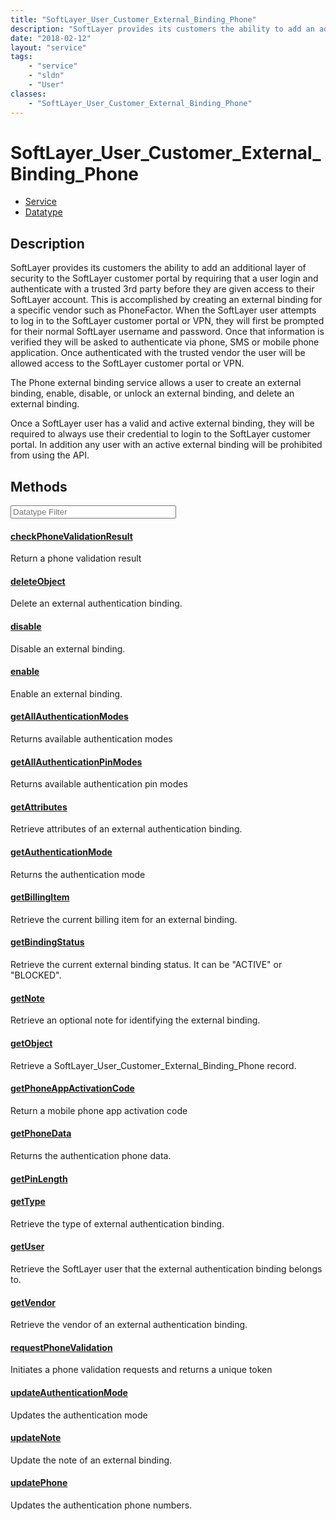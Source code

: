 ```yaml
---
title: "SoftLayer_User_Customer_External_Binding_Phone"
description: "SoftLayer provides its customers the ability to add an additional layer of security to the SoftLayer customer portal by... "
date: "2018-02-12"
layout: "service"
tags:
    - "service"
    - "sldn"
    - "User"
classes:
    - "SoftLayer_User_Customer_External_Binding_Phone"
---
```

# SoftLayer_User_Customer_External_Binding_Phone
<div id='service-datatype'>
    <ul id='sldn-reference-tabs'>
    <li id='service'> <a href='/reference/services/SoftLayer_User_Customer_External_Binding_Phone' >Service</a></li>    <li id='datatype'> <a href='/reference/datatypes/SoftLayer_User_Customer_External_Binding_Phone' >Datatype</a></li>
    </ul>
</div>

## Description
SoftLayer provides its customers the ability to add an additional layer of security to the SoftLayer customer portal by requiring that a user login and authenticate with a trusted 3rd party before they are given access to their SoftLayer account.  This is accomplished by creating an external binding for a specific vendor such as PhoneFactor. When the SoftLayer user attempts to log in to the SoftLayer customer portal or VPN, they will first be prompted for their normal SoftLayer username and password.  Once that information is verified they will be asked to authenticate via phone, SMS or mobile phone application. Once authenticated with the trusted vendor the user will be allowed access to the SoftLayer customer portal or VPN. 

The Phone external binding service allows a user to create an external binding, enable, disable, or unlock an external binding, and delete an external binding. 

Once a SoftLayer user has a valid and active external binding, they will be required to always use their credential to login to the SoftLayer customer portal.  In addition any user with an active external binding will be prohibited from using the API. 



        
<div id="properties" class="content service-content">

## Methods

<div class="view-filters">
    <div class="clearfix">
        <div class="search-input-box">
            <input placeholder="Datatype Filter" onkeyup="titleSearch(inputId='edit-combine', divId='method-div', elementClass='method-row')" 
                type="text" id="edit-combine" value="" size="30" maxlength="128" class="form-text">
        </div>
    </div>
</div>

#### [checkPhoneValidationResult](/reference/services/SoftLayer_User_Customer_External_Binding_Phone/checkPhoneValidationResult)
Return a phone validation result

#### [deleteObject](/reference/services/SoftLayer_User_Customer_External_Binding_Phone/deleteObject)
Delete an external authentication binding.

#### [disable](/reference/services/SoftLayer_User_Customer_External_Binding_Phone/disable)
Disable an external binding.

#### [enable](/reference/services/SoftLayer_User_Customer_External_Binding_Phone/enable)
Enable an external binding.

#### [getAllAuthenticationModes](/reference/services/SoftLayer_User_Customer_External_Binding_Phone/getAllAuthenticationModes)
Returns available authentication modes

#### [getAllAuthenticationPinModes](/reference/services/SoftLayer_User_Customer_External_Binding_Phone/getAllAuthenticationPinModes)
Returns available authentication pin modes

#### [getAttributes](/reference/services/SoftLayer_User_Customer_External_Binding_Phone/getAttributes)
Retrieve attributes of an external authentication binding.

#### [getAuthenticationMode](/reference/services/SoftLayer_User_Customer_External_Binding_Phone/getAuthenticationMode)
Returns the authentication mode

#### [getBillingItem](/reference/services/SoftLayer_User_Customer_External_Binding_Phone/getBillingItem)
Retrieve the current billing item for an external binding.

#### [getBindingStatus](/reference/services/SoftLayer_User_Customer_External_Binding_Phone/getBindingStatus)
Retrieve the current external binding status. It can be "ACTIVE" or "BLOCKED".

#### [getNote](/reference/services/SoftLayer_User_Customer_External_Binding_Phone/getNote)
Retrieve an optional note for identifying the external binding.

#### [getObject](/reference/services/SoftLayer_User_Customer_External_Binding_Phone/getObject)
Retrieve a SoftLayer_User_Customer_External_Binding_Phone record.

#### [getPhoneAppActivationCode](/reference/services/SoftLayer_User_Customer_External_Binding_Phone/getPhoneAppActivationCode)
Return a mobile phone app activation code

#### [getPhoneData](/reference/services/SoftLayer_User_Customer_External_Binding_Phone/getPhoneData)
Returns the authentication phone data.

#### [getPinLength](/reference/services/SoftLayer_User_Customer_External_Binding_Phone/getPinLength)


#### [getType](/reference/services/SoftLayer_User_Customer_External_Binding_Phone/getType)
Retrieve the type of external authentication binding.

#### [getUser](/reference/services/SoftLayer_User_Customer_External_Binding_Phone/getUser)
Retrieve the SoftLayer user that the external authentication binding belongs to.

#### [getVendor](/reference/services/SoftLayer_User_Customer_External_Binding_Phone/getVendor)
Retrieve the vendor of an external authentication binding.

#### [requestPhoneValidation](/reference/services/SoftLayer_User_Customer_External_Binding_Phone/requestPhoneValidation)
Initiates a phone validation requests and returns a unique token

#### [updateAuthenticationMode](/reference/services/SoftLayer_User_Customer_External_Binding_Phone/updateAuthenticationMode)
Updates the authentication mode

#### [updateNote](/reference/services/SoftLayer_User_Customer_External_Binding_Phone/updateNote)
Update the note of an external binding.

#### [updatePhone](/reference/services/SoftLayer_User_Customer_External_Binding_Phone/updatePhone)
Updates the authentication phone numbers.

</div>

